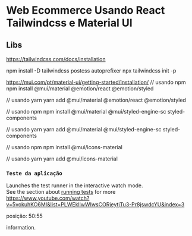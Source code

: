 # Web Ecommerce Usando React Tailwindcss e Material UI


## Libs

https://tailwindcss.com/docs/installation

npm install -D tailwindcss postcss autoprefixer
npx tailwindcss init -p



https://mui.com/pt/material-ui/getting-started/installation/
// usando npm
npm install @mui/material @emotion/react @emotion/styled

// usando yarn
yarn add @mui/material @emotion/react @emotion/styled


// usando npm
npm install @mui/material @mui/styled-engine-sc styled-components

// usando yarn
yarn add @mui/material @mui/styled-engine-sc styled-components


// usando npm
npm install @mui/icons-material

// usando yarn
yarn add @mui/icons-material


### `Teste da aplicação`
Launches the test runner in the interactive watch mode.\
See the section about [running tests](https://facebook.github.io/create-react-app/docs/running-tests) for more 
https://www.youtube.com/watch?v=5vokuhKO6MI&list=PLWEkllwWIwsCORjeytjTu3-Pr8jswdcYU&index=3

posição: 50:55

information.

